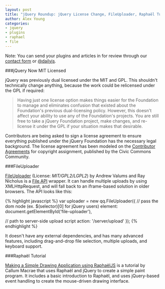```yaml
---
layout: post
title: "jQuery Roundup: jQuery License Change, FileUploader, Raphaël Tutorial"
author: Alex Young
categories:
- jquery
- plugins
- raphael
- file
---
```


<div class="intro">
Note: You can send your plugins and articles in for review through our <a href="/contact.html">contact form</a> or <a href="http://twitter.com/dailyjs">@dailyjs</a>.
</div>

###jQuery Now MIT Licensed

jQuery was previously dual licensed under the MIT and GPL.  This shouldn't technically change anything, because the work could be relicensed under the GPL if required:

> Having just one license option makes things easier for the Foundation to manage and eliminates confusion that existed about the Foundation's previous dual-licensing policy. However, this doesn't affect your ability to use any of the Foundation's projects. You are still free to take a jQuery Foundation project, make changes, and re-license it under the GPL if your situation makes that desirable.

Contributors are being asked to sign a license agreement to ensure everything published under the jQuery Foundation has the necessary legal background.  The license agreement has been modeled on the [Contributor Agreements](http://wiki.civiccommons.org/Contributor_Agreements) for copyright assignment, published by the Civic Commons Community.

###FileUploader

[FileUploader](https://github.com/valums/file-uploader) (License: _MIT/GPL2/LGPL2_) by Andrew Valums and Ray Nicholus is a [File API](http://dev.w3.org/2006/webapi/FileAPI/) wrapper.  It can handle multiple uploads by using XMLHttpRequest, and will fall back to an iframe-based solution in older browsers.  The API looks like this:

{% highlight javascript %}
var uploader = new qq.FileUploader({
  // pass the dom node (ex. $(selector)[0] for jQuery users)
  element: document.getElementById('file-uploader'),

  // path to server-side upload script
  action: '/server/upload'
});
{% endhighlight %}

It doesn't have any external dependencies, and has many advanced features, including drag-and-drop file selection, multiple uploads, and keyboard support.

###Raphaël Tutorial

[Making a Simple Drawing Application using RaphaëlJS](http://lynx.io/article/simple-drawing-application-raphaeljs) is a tutorial by Callum Macrae that uses Raphaël and jQuery to create a simple paint program.  It includes a basic introduction to Raphaël, and uses jQuery-based event handling to create the mouse-driven drawing interface.

